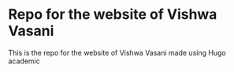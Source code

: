 # Repo for the website of Vishwa Vasani
This is the repo for the website of Vishwa Vasani made using Hugo academic